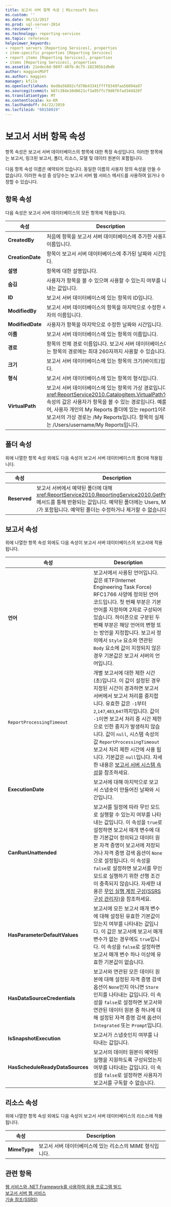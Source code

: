 ```yaml
---
title: 보고서 서버 항목 속성 | Microsoft Docs
ms.custom: ''
ms.date: 06/13/2017
ms.prod: sql-server-2014
ms.reviewer: ''
ms.technology: reporting-services
ms.topic: reference
helpviewer_keywords:
- report servers [Reporting Services], properties
- item-specific properties [Reporting Services]
- report items [Reporting Services], properties
- items [Reporting Services], properties
ms.assetid: 21edec6d-9897-48fb-8c75-182305b1dbdb
author: maggiesMSFT
ms.author: maggies
manager: kfile
ms.openlocfilehash: 6ed8a56892cfd70b43341ffff8349faa56094a97
ms.sourcegitcommit: b87c384e10d6621cf3a95ffc79d6f6fad34d420f
ms.translationtype: MT
ms.contentlocale: ko-KR
ms.lasthandoff: 04/22/2019
ms.locfileid: "60158019"
---
```

# <a name="report-server-item-properties"></a>보고서 서버 항목 속성
  항목 속성은 보고서 서버 데이터베이스의 항목에 대한 특정 속성입니다. 이러한 항목에는 보고서, 링크된 보고서, 폴더, 리소스, 모델 및 데이터 원본이 포함됩니다.  
  
 다음 항목 속성 이름은 예약되어 있습니다. 동일한 이름의 사용자 정의 속성을 만들 수 없습니다. 이러한 속성 중 상당수는 보고서 서버 웹 서비스 메서드를 사용하여 읽거나 수정할 수 있습니다.  
  
## <a name="item-properties"></a>항목 속성  
 다음 속성은 보고서 서버 데이터베이스의 모든 항목에 적용됩니다.  
  
|속성|Description|  
|--------------|-----------------|  
|**CreatedBy**|처음에 항목을 보고서 서버 데이터베이스에 추가한 사용자의 이름입니다.|  
|**CreationDate**|항목이 보고서 서버 데이터베이스에 추가된 날짜와 시간입니다.|  
|**설명**|항목에 대한 설명입니다.|  
|**숨김**|사용자가 항목을 볼 수 있으며 사용할 수 있는지 여부를 나타내는 값입니다.|  
|**ID**|보고서 서버 데이터베이스에 있는 항목의 ID입니다.|  
|**ModifiedBy**|보고서 서버 데이터베이스의 항목을 마지막으로 수정한 사용자의 이름입니다.|  
|**ModifiedDate**|사용자가 항목을 마지막으로 수정한 날짜와 시간입니다.|  
|**이름**|보고서 서버 데이터베이스에 있는 항목의 이름입니다.|  
|**경로**|항목의 전체 경로 이름입니다. 보고서 서버 데이터베이스에 있는 항목의 경로에는 최대 260자까지 사용할 수 있습니다.|  
|**크기**|보고서 서버 데이터베이스에 있는 항목의 크기(바이트)입니다.|  
|**형식**|보고서 서버 데이터베이스에 있는 항목의 형식입니다.|  
|**VirtualPath**|보고서 서버 데이터베이스에 있는 항목의 가상 경로입니다. <xref:ReportService2010.CatalogItem.VirtualPath%2A> 속성의 값은 사용자가 항목을 볼 수 있는 경로입니다. 예를 들어, 사용자 개인의 My Reports 폴더에 있는 report1이라는 보고서의 가상 경로는 /My Reports입니다. 항목의 실제 경로는 /Users/username/My Reports입니다.|  
  
## <a name="folder-properties"></a>폴더 속성  
 위에 나열한 항목 속성 외에도 다음 속성이 보고서 서버 데이터베이스의 폴더에 적용됩니다.  
  
|속성|Description|  
|--------------|-----------------|  
|**Reserved**|보고서 서버에서 예약된 폴더에 대해 <xref:ReportService2010.ReportingService2010.GetProperties%2A> 메서드를 통해 반환되는 값입니다. 예약된 폴더에는 Users, My Reports 및 /가 포함됩니다. 예약된 폴더는 수정하거나 제거할 수 없습니다.|  
  
## <a name="report-properties"></a>보고서 속성  
 위에 나열한 항목 속성 외에도 다음 속성이 보고서 서버 데이터베이스의 보고서에 적용됩니다.  
  
|속성|Description|  
|--------------|-----------------|  
|**언어**|보고서에서 사용된 언어입니다. 값은 IETF(Internet Engineering Task Force) RFC1766 사양에 정의된 언어 코드입니다. 첫 번째 부분은 기본 언어를 지정하며 2자로 구성되어 있습니다. 하이픈으로 구분된 두 번째 부분은 해당 언어의 변형 또는 방언을 지정합니다. 보고서 정의에서 `Style` 요소와 연관된 `Body` 요소에 값이 지정되지 않은 경우 기본값은 보고서 서버의 언어입니다.|  
|`ReportProcessingTimeout`|개별 보고서에 대한 제한 시간(초)입니다. 이 값이 설정된 경우 지정된 시간이 경과하면 보고서 서버에서 보고서 처리를 중지합니다. 유효한 값은 `-1`부터 `2`,`147`,`483`,`647`까지입니다. 값이 `-1`이면 보고서 처리 중 시간 제한으로 인한 중지가 발생하지 않습니다. 값이 `null`, 시스템 속성의 값 `ReportProcessingTimeout` 보고서 처리 제한 시간에 사용 됩니다. 기본값은 `null`입니다. 자세한 내용은 [보고서 서버 시스템 속성](reporting-services-properties-report-server-system-properties.md)을 참조하세요.|  
|**ExecutionDate**|보고서에 대해 마지막으로 보고서 스냅숏이 만들어진 날짜와 시간입니다.|  
|**CanRunUnattended**|보고서를 일정에 따라 무인 모드로 실행할 수 있는지 여부를 나타내는 값입니다. 이 속성을 `true`로 설정하면 보고서 매개 변수에 대한 기본값이 정의되고 데이터 원본 자격 증명이 보고서에 저장되거나 자격 증명 검색 옵션이 `None`으로 설정됩니다. 이 속성을 `false`로 설정하면 보고서를 무인 모드로 실행하기 위한 선행 조건이 충족되지 않습니다. 자세한 내용은 [무인 실행 계정 구성&#40;SSRS 구성 관리자&#41;](../../install-windows/configure-the-unattended-execution-account-ssrs-configuration-manager.md)을 참조하세요.|  
|**HasParameterDefaultValues**|보고서에 모든 보고서 매개 변수에 대해 설정된 유효한 기본값이 있는지 여부를 나타내는 값입니다. 이 값은 보고서에 보고서 매개 변수가 없는 경우에도 `true`입니다. 이 속성을 `false`로 설정하면 보고서 매개 변수 하나 이상에 유효한 기본값이 없습니다.|  
|**HasDataSourceCredentials**|보고서와 연관된 모든 데이터 원본에 대해 설정된 자격 증명 검색 옵션이 `None`인지 아니면 `Store`인지를 나타내는 값입니다. 이 속성을 `false`로 설정하면 보고서와 연관된 데이터 원본 중 하나에 대해 설정된 자격 증명 검색 옵션이 `Integrated` 또는 `Prompt`입니다.|  
|**IsSnapshotExecution**|보고서가 스냅숏인지 여부를 나타내는 값입니다.|  
|**HasScheduleReadyDataSources**|보고서의 데이터 원본이 예약된 실행을 지원하도록 구성되었는지 여부를 나타내는 값입니다. 이 속성을 `false`로 설정하면 사용자가 보고서를 구독할 수 없습니다.|  
  
## <a name="resource-properties"></a>리소스 속성  
 위에 나열한 항목 속성 외에도 다음 속성이 보고서 서버 데이터베이스의 리소스에 적용됩니다.  
  
|속성|Description|  
|--------------|-----------------|  
|**MimeType**|보고서 서버 데이터베이스에 있는 리소스의 MIME 형식입니다.|  
  
## <a name="see-also"></a>관련 항목  
 [웹 서비스와 .NET Framework를 사용하여 응용 프로그램 빌드](building-applications-using-the-web-service-and-the-net-framework.md)   
 [보고서 서버 웹 서비스](../report-server-web-service.md)   
 [기술 참조&#40;SSRS&#41;](../../technical-reference-ssrs.md)  
  
  
